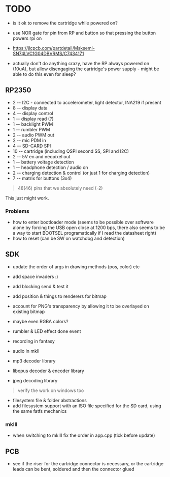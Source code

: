 # TODO

- is it ok to remove the cartridge while powered on?

- use NOR gate for pin from RP and button so that pressing the button powers rpi on
- https://jlcpcb.com/partdetail/Msksemi-SN74LVC1G04DBVRMS/C7434171

- actually don't do anything crazy, have the RP always powered on (10uA), but allow disengaging the cartridge's power supply - might be able to do this even for sleep? 

## RP2350

- 2 -- I2C - connected to accelerometer, light detector, INA219 if present
- 8 -- display data
- 4 -- display control
- 1 -- display read (?)
- 1 -- backlight PWM
- 1 -- rumbler PWM
- 2 -- audio PWM out
- 2 -- mic PDM in
- 4 -- SD-CARD SPI
- 10 -- cartridge (including QSPI second SS, SPI and I2C)
- 2 -- 5V en and neopixel out
- 1 -- battery voltage detection
- 1 -- headphone detection / audio on
- 2 -- charging detection & control (or just 1 for charging detection)
- 7 -- matrix for buttons (3x4)

> 48(46) pins that we absolutely need (-2)

This just might work. 

### Problems

- how to enter bootloader mode (seems to be possible over software alone by forcing the USB open close at 1200 bps, there also seems to be a way to start BOOTSEL programatically if I read the datasheet right)
- how to reset (can be SW on watchdog and detection)

## SDK



- update the order of args in drawing methods (pos, color) etc
- add space invaders :)

- add blocking send & test it

- add position & things to renderers for bitmap

- account for PNG's transparency by allowing it to be overlayed on existing bitmap
- maybe even RGBA colors? 
- rumbler & LED effect done event

- recording in fantasy
- audio in mkII

- mp3 decoder library
- libopus decoder & encoder library
- jpeg decoding library
> verify the work on windows too

- filesystem file & folder abstractions
- add filesystem support with an ISO file specified for the SD card, using the same fatfs mechanics

### mkIII

- when switching to mkIII fix the order in app.cpp (tick before update)

## PCB

- see if the riser for the cartridge connector is necessary, or the cartridge leads can be bent, soldered and then the connector glued